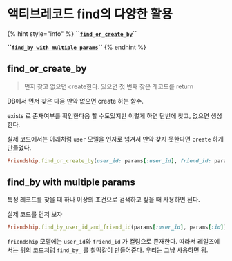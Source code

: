# 액티브레코드 find의 다양한 활용

{% hint style="info" %}
**\`\`**[**`find_or_create_by`**](https://apidock.com/rails/v4.0.2/ActiveRecord/Relation/find_or_create_by)**\`\`**

**\`\`**[**`find_by with multiple params`**](https://stackoverflow.com/questions/10189556/ruby-rails-how-to-find-by-multiple-options)**\`\`**
{% endhint %}

## find\_or\_create\_by

> 먼저 찾고 없으면 create한다. 있으면 첫 번째 찾은 레코드를 return

DB에서 먼저 찾은 다음 만약 없으면 create 하는 함수.

exists 로 존재여부를 확인한다음 할 수도있지만 이렇게 하면 단번에 찾고, 없으면 생성한다.

실제 코드에서는 아래처럼 `user` 모델을 인자로 넘겨서 만약 찾지 못한다면 `create` 하게 만들었다.

```ruby
Friendship.find_or_create_by(user_id: params[:user_id], friend_id: params[:friend_id])
```

## find\_by with multiple params

특정 레코드를 찾을 때 하나 이상의 조건으로 검색하고 싶을 때 사용하면 된다.

실제 코드를 먼저 보자

```ruby
Friendship.find_by_user_id_and_friend_id(params[:user_id], params[:id])
```

`friendship` 모델에는 `user_id`와 `friend_id` 가 컬럼으로 존재한다. 따라서 레일즈에서는 위의 코드처럼 `find_by_` 를 찰떡같이 만들어준다. 우리는 그냥 사용하면 됨.

